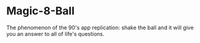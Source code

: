 # Magic-8-Ball

The phenomenon of the 90's app replication: shake the ball and it will give you an answer to all of life's questions.
